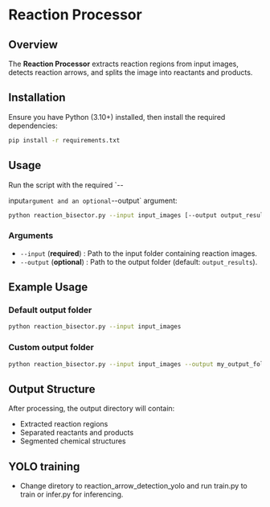 # Reaction Processor

<!-- ENV: reaction-extraction -->

## Overview

The **Reaction Processor** extracts reaction regions from input images, detects reaction arrows, and splits the image into reactants and products.

## Installation

Ensure you have Python (3.10+) installed, then install the required dependencies:

```sh
pip install -r requirements.txt
```

## Usage

Run the script with the required `--

input` argument and an optional `--output` argument:

```sh
python reaction_bisector.py --input input_images [--output output_results]
```

### Arguments

- `--input` (**required**) : Path to the input folder containing reaction images.
- `--output` (**optional**) : Path to the output folder (default: `output_results`).

## Example Usage

### Default output folder

```sh
python reaction_bisector.py --input input_images
```

### Custom output folder

```sh
python reaction_bisector.py --input input_images --output my_output_folder
```

## Output Structure

After processing, the output directory will contain:

- Extracted reaction regions
- Separated reactants and products
- Segmented chemical structures

## YOLO training

- Change diretory to reaction_arrow_detection_yolo and run train.py to train or infer.py for inferencing.
